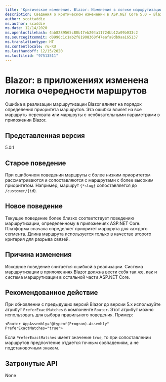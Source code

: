 ```yaml
---
title: 'Критическое изменение. Blazor: Изменения в логике маршрутизации в приложениях Blazor'
description: Сведения о критическом изменении в ASP.NET Core 5.0 — Blazor. Изменения в логике маршрутизации в приложениях Blazor
author: scottaddie
ms.author: scaddie
ms.date: 12/14/2020
ms.openlocfilehash: 4ab8289565c88b17eb204a11724bb12a09b033c2
ms.sourcegitcommit: d0990c1c1ab2f81908360f47eafa8db9aa165137
ms.translationtype: HT
ms.contentlocale: ru-RU
ms.lasthandoff: 12/15/2020
ms.locfileid: "97513511"
---
```

# <a name="blazor-route-precedence-logic-changed-in-blazor-apps"></a>Blazor: в приложениях изменена логика очередности маршрутов

Ошибка в реализации маршрутизации Blazor влияет на порядок определения приоритета маршрутов. Эта ошибка влияет на все маршруты перехвата или маршруты с необязательными параметрами в приложении Blazor.

## <a name="version-introduced"></a>Представленная версия

5.0.1

## <a name="old-behavior"></a>Старое поведение

При ошибочном поведении маршруты с более низким приоритетом рассматриваются и сопоставляются с маршрутами с более высоким приоритетом. Например, маршрут `{*slug}` сопоставляется до `/customer/{id}`.

## <a name="new-behavior"></a>Новое поведение

Текущее поведение более близко соответствует поведению маршрутизации, определенному в приложениях ASP.NET Core. Платформа сначала определяет приоритет маршрута для каждого сегмента. Длина маршрута используется только в качестве второго критерия для разрыва связей.

## <a name="reason-for-change"></a>Причина изменения

Исходное поведение считается ошибкой в реализации. Система маршрутизации в приложениях Blazor должна вести себя так же, как и система маршрутизации в остальной части ASP.NET Core.

## <a name="recommended-action"></a>Рекомендованное действие

При обновлении с предыдущих версий Blazor до версии 5.x используйте атрибут `PreferExactMatches` в компоненте `Router`. Этот атрибут можно использовать для выбора правильного поведения. Пример:

```razor
<Router AppAssembly="@typeof(Program).Assembly" PreferExactMatches="true">
```

Если `PreferExactMatches` имеет значение `true`, то при сопоставлении маршрутов предпочтение отдается точным совпадениям, а не подстановочным знакам.

## <a name="affected-apis"></a>Затронутые API

None

<!--

## Category

ASP.NET Core

## Affected APIs

Not detectable via API analysis

-->
